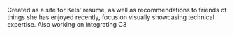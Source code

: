 Created as a site for Kels' resume, as well as recommendations to friends of things she has enjoyed recently, focus on visually showcasing technical expertise. Also working on integrating C3

